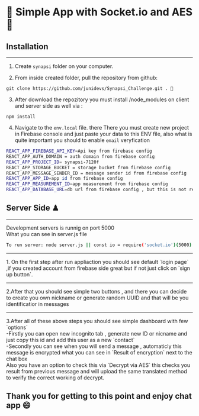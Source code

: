 # 👀 Simple App with Socket.io and AES 👀


## Installation
<hr/>

1. Create `synapsi` folder on your computer.

2. From inside created folder, pull the repository from github:
```console
git clone https://github.com/junidevs/Synapsi_Challenge.git . 👾
```

3. After download the repozitory you must install /node_modules on client and server side as well via :
```console
npm install
```


4. Navigate to the `env.local` file. there There you must create new project in Firebase console and just paste your data to this ENV file, also what is quite important you should to enable `email` veryfication
```bash
REACT_APP_FIREBASE_API_KEY=Api key from firebase config
REACT_APP_AUTH_DOMAIN = auth domain from firebase config 
REACT_APP_PROJECT_ID= synapsi-7120f
REACT_APP_STORAGE_BUCKET = storage bucket from firebase config
REACT_APP_MESSAGE_SENDER_ID = message sender id from firebase config 
REACT_APP_APP_ID=app id from firebase config
REACT_APP_MEASUREMENT_ID=app measurement from firebase config
REACT_APP_DATABASE_URL=db url from firebase config , but this is not required
```

## Server Side ♟
<hr/>

Development servers is runnig on port 5000 <br/>
What you can see in server.js file 


```bash
To run server: node server.js || const io = require('socket.io')(5000)
```
<hr>
1. On the first step after run appliaction you should see default `login page` ,if you created account from firebase side great but if not just click on `sign up button`.
<hr>
2.After that you should see simple two buttons , and there you can decide to create you own nickname or generate random UUID and that will be you identificatior in messages
<hr>
3.After all of these above steps you should see simple dashboard with few `options`
<br/>
-Firstly you can open new incognito tab , generate new ID or nicname and just copy this id and add this user as a new `contact`
<br>
-Secondly you can see when you will send a message , automaticly this message is encrypted what you can see in `Result of encryption` next to the chat box
<br>
Also you have an option to check this via `Decrypt via AES` this checks you result from previous message and will upload the same translated method to verify the correct working of decrypt.

## Thank you for getting to this point and enjoy chat app 😄  
